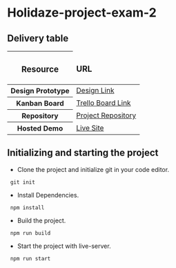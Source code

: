 # Holidaze-project-exam-2

## Delivery table

<table>
  <thead>
    <tr>
      <th><h3>Resource</h3></th>
      <td><h3>URL</h3></td>
    </tr>
  </thead>
  <tbody>
    <tr>
      <th>Design Prototype</th>
      <td><a href="https://xd.adobe.com/view/4308cbdb-093e-4752-81eb-b68b22e85f18-165b/">Design Link</a>
      </td>
    </tr>
    <tr>
      <th>Kanban Board</th>
      <td><a href="https://trello.com/invite/b/vZztrSLS/ATTI6e74cae0d22933ee71f5d8942334947c28B3E742/holidaze">Trello Board Link</a></td>
    </tr>
    <tr>
      <th>Repository</th>
      <td><a href="https://github.com/RobertDacian/Holidaze-project-exam-2.git">Project Repository</a></td>
    </tr>
    <tr>
      <th>Hosted Demo</th>
      <td><a href="https://holidaze-rob.netlify.app/">Live Site</a></td>
    </tr>
  </tbody>
</table>

## Initializing and starting the project

- Clone the project and initialize git in your code editor.

```
 git init
```

- Install Dependencies.

```
 npm install
```

- Build the project.

```
 npm run build
```

- Start the project with live-server.

```
 npm run start
```
